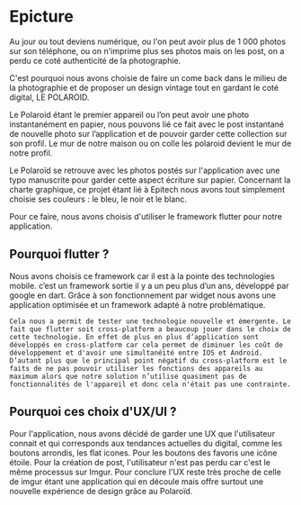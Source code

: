 # Epicture

Au jour ou tout deviens numérique, ou l'on peut avoir plus de 1 000 photos sur son téléphone, ou on n'imprime plus ses photos mais on les post, on a perdu ce coté authenticité de la photographie. 

C'est pourquoi nous avons choisie de faire un come back dans le milieu de la photographie et de proposer un design vintage tout en gardant le coté digital, LE POLAROID. 

Le Polaroid étant le premier appareil ou l’on peut avoir une photo instantanément en papier, nous pouvons lié ce fait avec le post instantané de nouvelle photo sur l’application et de pouvoir garder cette collection sur son profil. Le mur de notre maison ou on colle les polaroid devient le mur de notre profil. 

Le Polaroïd se retrouve avec les photos postés sur l'application avec une typo manuscrite pour garder cette aspect écriture sur papier. Concernant la charte graphique, ce projet étant lié à Epitech nous avons tout simplement choisie ses couleurs : le bleu, le noir et le blanc.

Pour ce faire, nous avons choisis d'utiliser le framework flutter pour notre application.

## Pourquoi flutter ?

  Nous avons choisis ce framework car il est à la pointe des technologies mobile. c’est un framework sortie il y a un peu plus d’un ans, développé par google en dart. Grâce à son fonctionnement par widget nous avons une application optimisée et un framework adapté à notre problématique.
  
    Cela nous a permit de tester une technologie nouvelle et émergente. Le fait que flutter soit cross-platform a beaucoup jouer dans le choix de cette technologie. En effet de plus en plus d’application sont développés en cross-platform car cela permet de diminuer les coût de développement et d'avoir une simultanéité entre IOS et Android. D’autant plus que le principal point négatif du cross-platform est le faits de ne pas pouvoir utiliser les fonctions des appareils au maximum alors que notre solution n’utilise quasiment pas de fonctionnalités de l'appareil et donc cela n'était pas une contrainte.
    
## Pourquoi ces choix d'UX/UI ?

Pour l'application, nous avons décidé de garder une UX que l'utilisateur connait et qui corresponds aux tendances actuelles du digital, comme les boutons arrondis, les flat icones. Pour les boutons des favoris une icône étoile. Pour la création de post, l'utilisateur n'est pas perdu car c'est le même processus sur Imgur. Pour conclure l'UX reste très proche de celle de imgur étant une application qui en découle mais offre surtout une nouvelle expérience de design grâce au Polaroïd.
